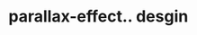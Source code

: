 # parallax-effect.. desgin                                                                                                                                                                                                                                                                                                                                                                                                                                 
